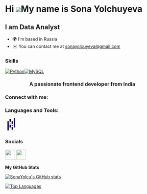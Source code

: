 Hi ![](https://user-images.githubusercontent.com/18350557/176309783-0785949b-9127-417c-8b55-ab5a4333674e.gif)My name is Sona Yolchuyeva
=======================================================================================================================================

I am Data Analyst
-----------------

* 🌍  I'm based in Russia
* ✉️  You can contact me at [sonayolcuyeva@gmail.com](mailto:sonayolcuyeva@gmail.com)

### Skills

<p align="left">
<a href="https://www.python.org/" target="_blank" rel="noreferrer"><img src="https://raw.githubusercontent.com/danielcranney/readme-generator/main/public/icons/skills/python-colored.svg" width="36" height="36" alt="Python" /></a><a href="https://www.mysql.com/" target="_blank" rel="noreferrer"><img src="https://raw.githubusercontent.com/danielcranney/readme-generator/main/public/icons/skills/mysql-colored.svg" width="36" height="36" alt="MySQL" /></a>
</p>

<h3 align="center">A passionate frontend developer from India</h3>

<h3 align="left">Connect with me:</h3>
<p align="left">
</p>

<h3 align="left">Languages and Tools:</h3>
<p align="left"> <a href="https://pandas.pydata.org/" target="_blank" rel="noreferrer"> <img src="https://raw.githubusercontent.com/devicons/devicon/2ae2a900d2f041da66e950e4d48052658d850630/icons/pandas/pandas-original.svg" alt="pandas" width="40" height="40"/> </a> </p>

### Socials

<p align="left"> <a href="https://www.github.com/SonaYolcu" target="_blank" rel="noreferrer"> <picture> <source media="(prefers-color-scheme: dark)" srcset="https://raw.githubusercontent.com/danielcranney/readme-generator/main/public/icons/socials/github-dark.svg" /> <source media="(prefers-color-scheme: light)" srcset="https://raw.githubusercontent.com/danielcranney/readme-generator/main/public/icons/socials/github.svg" /> <img src="https://raw.githubusercontent.com/danielcranney/readme-generator/main/public/icons/socials/github.svg" width="32" height="32" /> </picture> </a> <a href="https://www.stackoverflow.com/users/28147155/sona-yolcuyeva" target="_blank" rel="noreferrer"> <picture> <source media="(prefers-color-scheme: dark)" srcset="https://raw.githubusercontent.com/danielcranney/readme-generator/main/public/icons/socials/stackoverflow-dark.svg" /> <source media="(prefers-color-scheme: light)" srcset="https://raw.githubusercontent.com/danielcranney/readme-generator/main/public/icons/socials/stackoverflow.svg" /> <img src="https://raw.githubusercontent.com/danielcranney/readme-generator/main/public/icons/socials/stackoverflow.svg" width="32" height="32" /> </picture> </a></p>


<b>My GitHub Stats</b>

<a href="http://www.github.com/SonaYolcu"><img src="https://github-readme-stats.vercel.app/api?username=SonaYolcu&show_icons=true&hide=&title_color=64748b&text_color=64748b&icon_color=64748b&bg_color=ffffff&hide_border=true&show_icons=true" alt="SonaYolcu's GitHub stats" /></a>

<a href="https://github.com/SonaYolcu" align="left"><img src="https://github-readme-stats.vercel.app/api/top-langs/?username=SonaYolcu&langs_count=10&title_color=64748b&text_color=64748b&icon_color=64748b&bg_color=ffffff&hide_border=true&locale=en&custom_title=Top%20%Languages" alt="Top Languages" /></a>
